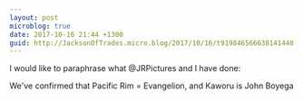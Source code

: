 ```yaml
---
layout: post
microblog: true
date: 2017-10-16 21:44 +1300
guid: http://JacksonOfTrades.micro.blog/2017/10/16/t919846566638141440.html
---
```

I would like to paraphrase what @JRPictures and I have done:

We've confirmed that Pacific Rim = Evangelion, and Kaworu is John Boyega
